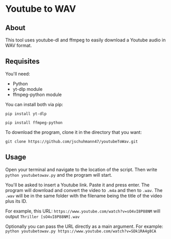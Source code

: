 # Youtube to WAV

## About

This tool uses youtube-dl and ffmpeg to easily download a Youtube audio in WAV format.  

## Requisites

You'll need:

- Python
- yt-dlp module
- ffmpeg-python module

You can install both via pip:  

`pip install yt-dlp`

`pip install ffmpeg-python`

To download the program, clone it in the directory that you want:

`git clone https://github.com/jschuhmann47/youtubeToWav.git`

## Usage

Open your terminal and navigate to the location of the script. Then write
`python youtubetowav.py`
and the program will start.

You'll be asked to insert a Youtube link. Paste it and press enter. The program will download and convert the video to `.m4a` and then to `.wav`. The `.wav` will be in the same folder with the filename being the title of the video plus its ID.

For example, this URL: `https://www.youtube.com/watch?v=sO4vI8P88NM`
will output `Thriller [sO4vI8P88NM].wav`

Optionally you can pass the URL directly as a main argument.
For example:
`python youtubetowav.py https://www.youtube.com/watch?v=SDk1RA4g8CA`
